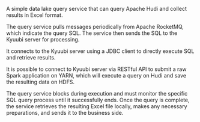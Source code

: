A simple data lake query service that can query Apache Hudi and collect results in Excel format.

The query service pulls messages periodically from Apache RocketMQ, which indicate the query SQL. The service then sends the SQL to the Kyuubi server for processing. 

It connects to the Kyuubi server using a JDBC client to directly execute SQL and retrieve results.

It is possible to connect to Kyuubi server via RESTful API to submit a raw Spark application on YARN, which will execute a query on Hudi and save the resulting data on HDFS.


The query service blocks during execution and must monitor the specific SQL query process until it successfully ends. Once the query is complete, the service retrieves the resulting Excel file locally, makes any necessary preparations, and sends it to the business side.